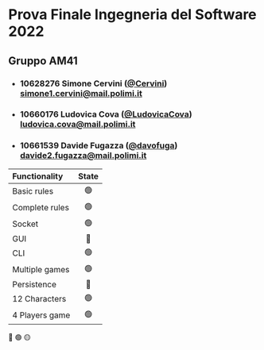# Prova Finale Ingegneria del Software 2022
## Gruppo AM41

- ###   10628276   Simone Cervini ([@Cervini](https://github.com/Cervini))<br>simone1.cervini@mail.polimi.it
- ###   10660176    Ludovica Cova ([@LudovicaCova](https://github.com/LudovicaCova))<br>ludovica.cova@mail.polimi.it
- ###   10661539    Davide Fugazza ([@davofuga](https://github.com/davofuga))<br>davide2.fugazza@mail.polimi.it

| Functionality  |                       State                        |
|:---------------|:--------------------------------------------------:|
| Basic rules    | 🟢 |
| Complete rules | 🟢 |
| Socket         | 🟢 |
| GUI            | 🔴 |
| CLI            | 🟢 |
| Multiple games | 🟢 |
| Persistence    | 🔴 |
| 12 Characters  | 🟢 |
| 4 Players game | 🟢 |

🔴
🟢
🟡
